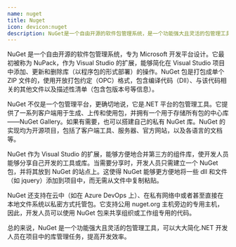 ```yaml
---
name: nuget
title: Nuget
icon: devicon:nuget
description: NuGet是一个自由开源的软件包管理系统，是一个功能强大且灵活的包管理工具，可以大大简化.NET开发人员在项目中的库管理任务，提高开发效率。
---
```


NuGet 是一个自由开源的软件包管理系统，专为 Microsoft 开发平台设计。它最初被称为 NuPack，作为 Visual Studio 的扩展，能够简化在 Visual Studio 项目中添加、更新和删除库（以程序包的形式部署）的操作。NuGet 包是打包成单个 ZIP 文件的，使用开放打包约定（OPC）格式，包含编译代码（Dll）、与该代码相关的其他文件以及描述性清单（包含包版本号等信息）。

NuGet 不仅是一个包管理平台，更确切地说，它是.NET 平台的包管理工具。它提供了一系列客户端用于生成、上传和使用包，并拥有一个用于存储所有包的中心库——NuGet Gallery。如果有需要，也可以搭建自己的私有 NuGet 库。NuGet 的实现均为开源项目，包括了客户端工具、服务器、官方网站，以及各语言的文档等。

NuGet 作为 Visual Studio 的扩展，能够方便地合并第三方的组件库，使开发人员能够分享自己开发的工具或库。当需要分享时，开发人员只需建立一个 NuGet 包，并将其放到 NuGet 的站点上。这使得 NuGet 能够更方便地将一些 dll 和文件（如 jquery）添加到项目中，而无需从文件中复制粘贴。

NuGet 还支持在云中（如在 Azure DevOps 上）、在私有网络中或者甚至直接在本地文件系统以私密方式托管包。它支持公用 nuget.org 主机旁边的专用主机，因此，开发人员可以使用 NuGet 包来共享组织或工作组专用的代码。

总的来说，NuGet 是一个功能强大且灵活的包管理工具，可以大大简化.NET 开发人员在项目中的库管理任务，提高开发效率。
